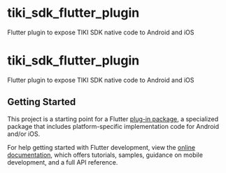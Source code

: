 # tiki_sdk_flutter_plugin

Flutter plugin to expose TIKI SDK native code to Android and iOS

# tiki_sdk_flutter_plugin

Flutter plugin to expose TIKI SDK native code to Android and iOS

## Getting Started

This project is a starting point for a Flutter
[plug-in package](https://flutter.dev/developing-packages/),
a specialized package that includes platform-specific implementation code for
Android and/or iOS.

For help getting started with Flutter development, view the
[online documentation](https://flutter.dev/docs), which offers tutorials,
samples, guidance on mobile development, and a full API reference.

